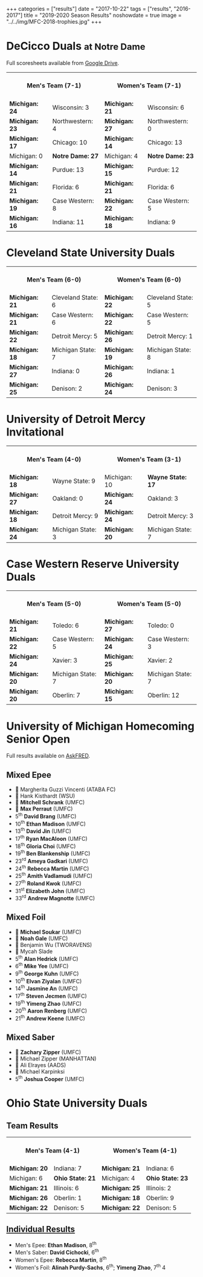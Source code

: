 +++
categories = ["results"]
date = "2017-10-22"
tags = ["results", "2016-2017"]
title = "2019-2020 Season Results"
noshowdate = true
image = "../../img/MFC-2018-trophies.jpg"
+++

# DeCicco Duals <small>at Notre Dame</small>
Full scoresheets available from [Google Drive](https://drive.google.com/drive/folders/1D3eymLdlF0DJQkSQ0nj-PERnk_MvsdK5?usp=sharing).

<table class="table table-striped"><tbody>
<tr><td colspan="2"><h4 align="Center"><strong>Men's Team</strong> (7-1)</h4></td>  <td colspan="2"><h4 align="Center"><strong>Women's Team</strong> (7-1)</h4></td></tr>
<tr><td><strong>Michigan: 24</strong></td><td>Wisconsin: 3</td>                     <td><strong>Michigan: 21</strong></td><td>Wisconsin: 6</td></tr>
<tr><td><strong>Michigan: 23</strong></td><td>Northwestern: 4</td>                  <td><strong>Michigan: 27</strong></td><td>Northwestern: 0</td></tr>
<tr><td><strong>Michigan: 17</strong></td><td>Chicago: 10</td>                       <td><strong>Michigan: 14</strong></td><td>Chicago: 13</td></tr>
<tr><td>Michigan: 0</td><td><strong>Notre Dame: 27</strong></td>                       <td>Michigan: 4</td><td><strong>Notre Dame: 23</strong></td></tr>
<tr><td><strong>Michigan: 14</strong></td><td>Purdue: 13</td>                       <td><strong>Michigan: 15</strong></td><td>Purdue: 12</td></tr>
<tr><td><strong>Michigan: 21</strong></td><td>Florida: 6</td>                    <td><strong>Michigan: 21</strong></td><td>Florida: 6</td></tr>
<tr><td><strong>Michigan: 19</strong></td><td>Case Western: 8</td>                  <td><strong>Michigan: 22</strong></td><td>Case Western: 5</td></tr>
<tr><td><strong>Michigan: 16</strong></td><td>Indiana: 11</td>                    <td><strong>Michigan: 18</strong></td><td>Indiana: 9</td></tr>
</tbody></table>

# Cleveland State University Duals
<table class="table table-striped"><tbody>
<tr><td colspan="2"><h4 align="Center"><strong>Men's Team</strong> (6-0)</h4></td>  <td colspan="2"><h4 align="Center"><strong>Women's Team</strong> (6-0)</h4></td></tr>
<tr><td><strong>Michigan: 21</strong></td><td>Cleveland State: 6</td>               <td><strong>Michigan: 22</strong></td><td>Cleveland State: 5</td></tr>
<tr><td><strong>Michigan: 21</strong></td><td>Case Western: 6</td>                  <td><strong>Michigan: 22</strong></td><td>Case Western: 5</td></tr>
<tr><td><strong>Michigan: 22</strong></td><td>Detroit Mercy: 5</td>                 <td><strong>Michigan: 26</strong></td><td>Detroit Mercy: 1</td></tr>
<tr><td><strong>Michigan: 18</strong></td><td>Michigan State: 7</td>                <td><strong>Michigan: 19</strong></td><td>Michigan State: 8</td></tr>
<tr><td><strong>Michigan: 27</strong></td><td>Indiana: 0</td>                       <td><strong>Michigan: 26</strong></td><td>Indiana: 1</td></tr>
<tr><td><strong>Michigan: 25</strong></td><td>Denison: 2</td>                       <td><strong>Michigan: 24</strong></td><td>Denison: 3</td></tr>
</tbody></table>

# University of Detroit Mercy Invitational
<table class="table table-striped"><tbody>
<tr><td colspan="2"><h4 align="Center"><strong>Men's Team</strong> (4-0)</h4></td>  <td colspan="2"><h4 align="Center"><strong>Women's Team</strong> (3-1)</h4></td></tr>
<tr><td><strong>Michigan: 18</strong></td><td>Wayne State: 9</td>                   <td>Michigan: 10</td><td><strong>Wayne State: 17</strong></td></tr>
<tr><td><strong>Michigan: 27</strong></td><td>Oakland: 0</td>                       <td><strong>Michigan: 24</strong></td><td>Oakland: 3</td></tr>
<tr><td><strong>Michigan: 18</strong></td><td>Detroit Mercy: 9</td>                 <td><strong>Michigan: 24</strong></td><td>Detroit Mercy: 3</td></tr>
<tr><td><strong>Michigan: 24</strong></td><td>Michigan State: 3</td>                <td><strong>Michigan: 20</strong></td><td>Michigan State: 7</td></tr>
</tbody></table>

# Case Western Reserve University Duals

<table class="table table-striped"><tbody>
<tr><td colspan="2"><h4 align="Center"><strong>Men's Team</strong> (5-0)</h4></td>  <td colspan="2"><h4 align="Center"><strong>Women's Team</strong> (5-0)</h4></td></tr>
<tr><td><strong>Michigan: 21</strong></td><td>Toledo: 6</td>                        <td><strong>Michigan: 27</strong></td><td>Toledo: 0</td></tr>
<tr><td><strong>Michigan: 22</strong></td><td>Case Western: 5</td>                  <td><strong>Michigan: 24</strong></td><td>Case Western: 3</td></tr>
<tr><td><strong>Michigan: 24</strong></td><td>Xavier: 3</td>                 		<td><strong>Michigan: 25</strong></td><td>Xavier: 2</td></tr>
<tr><td><strong>Michigan: 20</strong></td><td>Michigan State: 7</td>                <td><strong>Michigan: 20</strong></td><td>Michigan State: 7</td></tr>
<tr><td><strong>Michigan: 20</strong></td><td>Oberlin: 7</td>                       <td><strong>Michigan: 15</strong></td><td>Oberlin: 12</td></tr>
</tbody></table>

# University of Michigan Homecoming Senior Open

Full results available on [AskFRED](https://askfred.net/Results/results.php?tournament_id=37458).

## Mixed Epee
- 🥇 Margherita Guzzi Vincenti (ATABA FC)
- 🥈 Hank Kisthardt (WSU)
- 🥉 **Mitchell Schrank** (UMFC)
- 🥉 **Max Perraut** (UMFC)
- 5<sup>th</sup> **David Brang** (UMFC)
- 10<sup>th</sup> **Ethan Madison** (UMFC)
- 13<sup>th</sup> **David Jin** (UMFC)
- 17<sup>th</sup> **Ryan MacAloon** (UMFC)
- 18<sup>th</sup> **Gloria Choi** (UMFC)
- 19<sup>th</sup> **Ben Blankenship** (UMFC)
- 23<sup>rd</sup> **Ameya Gadkari** (UMFC)
- 24<sup>th</sup> **Rebecca Martin** (UMFC)
- 25<sup>th</sup> **Amith Vadlamudi** (UMFC)
- 27<sup>th</sup> **Roland Kwok** (UMFC)
- 31<sup>st</sup> **Elizabeth John** (UMFC)
- 33<sup>rd</sup> **Andrew Magnotte** (UMFC)


## Mixed Foil
- 🥇 **Michael Soukar** (UMFC)
- 🥈 **Noah Gale** (UMFC)
- 🥉 Benjamin Wu (TWORAVENS)
- 🥉 Mycah Slade
- 5<sup>th</sup> **Alan Hedrick** (UMFC)
- 6<sup>th</sup> **Mike Yee** (UMFC)
- 9<sup>th</sup> **George Kuhn** (UMFC)
- 10<sup>th</sup> **Elvan Ziyalan** (UMFC)
- 14<sup>th</sup> **Jasmine An** (UMFC)
- 17<sup>th</sup> **Steven Jecmen** (UMFC)
- 19<sup>th</sup> **Yimeng Zhao** (UMFC)
- 20<sup>th</sup> **Aaron Renberg** (UMFC)
- 21<sup>th</sup> **Andrew Keene** (UMFC)

## Mixed Saber
- 🥇 **Zachary Zipper** (UMFC)
- 🥈 Michael Zipper (MANHATTAN)
- 🥉 Ali Elrayes (AADS)
- 🥉 Michael Karpinksi
- 5<sup>th</sup> **Joshua Cooper** (UMFC)

# Ohio State University Duals

## Team Results
<table class="table table-striped"><tbody>
<tr><td colspan="2"><h4 align="Center"><strong>Men's Team</strong> (4-1)</h4></td>  <td colspan="2"><h4 align="Center"><strong>Women's Team</strong> (4-1)</h4></td></tr>
<tr><td><strong>Michigan: 20</strong></td><td>Indiana: 7</td>                 <td><strong>Michigan: 21</strong></td><td>Indiana: 6</td></tr>
<tr><td>Michigan: 6</td><td><strong>Ohio State: 21</strong></td>              <td>Michigan: 4</td><td><strong>Ohio State: 23</strong></td></tr>
<tr><td><strong>Michigan: 21</strong></td><td>Illinois: 6</td>                <td><strong>Michigan: 25</strong></td><td>Illinois: 2</td></tr>
<tr><td><strong>Michigan: 26</strong></td><td>Oberlin: 1</td>                 <td><strong>Michigan: 18</strong></td><td>Oberlin: 9</td></tr>
<tr><td><strong>Michigan: 22</strong></td><td>Denison: 5</td>                 <td><strong>Michigan: 22</strong></td><td>Denison: 5</td></tr>
</tbody></table>

## [Individual Results](https://askfred.net/Results/results.php?tournament_id=35208)
- Men's Epee: **Ethan Madison**, 8<sup>th</sup>
- Men's Saber: **David Cichocki**, 6<sup>th</sup>
- Women's Epee: **Rebecca Martin**, 8<sup>th</sup>
- Women's Foil: **Alinah Purdy-Sachs**, 6<sup>th</sup>; **Yimeng Zhao**,  7<sup>th</sup>
4
